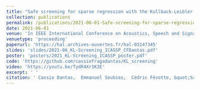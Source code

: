 ```yaml
---
title: "Safe screening for sparse regression with the Kullback-Leibler divergence"
collection: publications
permalink: /publications/2021-06-01-Safe-screening-for-sparse-regression-with-the-Kullback-Leibler-divergence
date: 2021-06-01
venue: 'In IEEE International Conference on Acoustics, Speech and Signal Processing (ICASSP)'
venuetype: 'proceeding'
paperurl: 'https://hal.archives-ouvertes.fr/hal-03147345'
slides: 'slides/2021-06_KL-Screening_ICASSP_CFDantas.pdf'
poster: 'posters/2021_KL-Screening_ICASSP_poster.pdf'
code: 'https://github.com/cassiofragadantas/KL_screening'
video: 'https://youtu.be/TydR4Xr1K3E'
excerpt: ' '
citation: ' Cassio Dantas,  Emmanuel Soubies,  Cédric Févotte, &quot;Safe screening for sparse regression with the Kullback-Leibler divergence.&quot; In IEEE International Conference on Acoustics, Speech and Signal Processing (ICASSP), 2021.'
---
```

